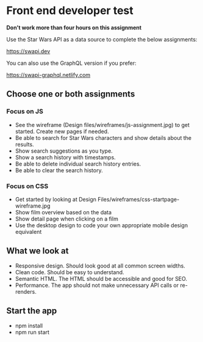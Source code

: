 # Front end developer test

**Don't work more than four hours on this assignment**

Use the Star Wars API as a data source to complete the below assignments:

https://swapi.dev

You can also use the GraphQL version if you prefer:

https://swapi-graphql.netlify.com

## Choose one or both assignments

### Focus on JS

- See the wireframe (Design files/wireframes/js-assignment.jpg) to get started. Create new pages if needed.
- Be able to search for Star Wars characters and show details about the results.
- Show search suggestions as you type.
- Show a search history with timestamps.
- Be able to delete individual search history entries.
- Be able to clear the search history.

### Focus on CSS

- Get started by looking at Design Files/wireframes/css-startpage-wireframe.jpg
- Show film overview based on the data
- Show detail page when clicking on a film
- Use the desktop design to code your own appropriate mobile design equivalent

## What we look at

- Responsive design. Should look good at all common screen widths.
- Clean code. Should be easy to understand.
- Semantic HTML. The HTML should be accessible and good for SEO.
- Performance. The app should not make unnecessary API calls or re-renders.

## Start the app
- npm install
- npm run start
